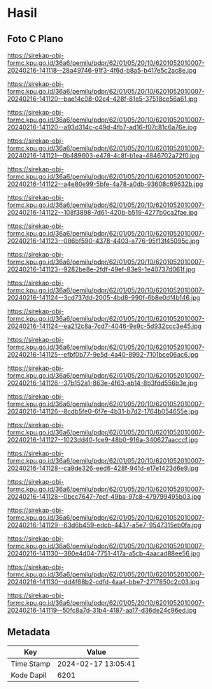 # Hasil

## Foto C Plano

https://sirekap-obj-formc.kpu.go.id/36a6/pemilu/pdpr/62/01/05/20/10/6201052010007-20240216-141118--28a49746-91f3-4f6d-b8a5-b417e5c2ac8e.jpg

https://sirekap-obj-formc.kpu.go.id/36a6/pemilu/pdpr/62/01/05/20/10/6201052010007-20240216-141120--bae14c08-02c4-428f-81e5-37518ce56a61.jpg

https://sirekap-obj-formc.kpu.go.id/36a6/pemilu/pdpr/62/01/05/20/10/6201052010007-20240216-141120--a93d314c-c49d-4fb7-ad16-f07c81c6a76e.jpg

https://sirekap-obj-formc.kpu.go.id/36a6/pemilu/pdpr/62/01/05/20/10/6201052010007-20240216-141121--0b489603-e478-4c8f-b1ea-4846702a72f0.jpg

https://sirekap-obj-formc.kpu.go.id/36a6/pemilu/pdpr/62/01/05/20/10/6201052010007-20240216-141122--a4e80e99-5bfe-4a78-a0db-93608c69632b.jpg

https://sirekap-obj-formc.kpu.go.id/36a6/pemilu/pdpr/62/01/05/20/10/6201052010007-20240216-141122--108f3898-7d61-420b-b519-4277b0ca2fae.jpg

https://sirekap-obj-formc.kpu.go.id/36a6/pemilu/pdpr/62/01/05/20/10/6201052010007-20240216-141123--086bf590-4378-4403-a776-95f13f45095c.jpg

https://sirekap-obj-formc.kpu.go.id/36a6/pemilu/pdpr/62/01/05/20/10/6201052010007-20240216-141123--9282be8e-2fdf-49ef-83e9-1e40737d061f.jpg

https://sirekap-obj-formc.kpu.go.id/36a6/pemilu/pdpr/62/01/05/20/10/6201052010007-20240216-141124--3cd737dd-2005-4bd8-990f-6b8e0df4b146.jpg

https://sirekap-obj-formc.kpu.go.id/36a6/pemilu/pdpr/62/01/05/20/10/6201052010007-20240216-141124--ea212c8a-7cd7-4046-9e9c-5d932ccc3e45.jpg

https://sirekap-obj-formc.kpu.go.id/36a6/pemilu/pdpr/62/01/05/20/10/6201052010007-20240216-141125--efbf0b77-9e5d-4a40-8992-7101bce06ac6.jpg

https://sirekap-obj-formc.kpu.go.id/36a6/pemilu/pdpr/62/01/05/20/10/6201052010007-20240216-141126--37b152a1-863e-4f63-ab14-8b3fdd556b3e.jpg

https://sirekap-obj-formc.kpu.go.id/36a6/pemilu/pdpr/62/01/05/20/10/6201052010007-20240216-141126--8cdb5fe0-6f7e-4b31-b7d2-1764b054655e.jpg

https://sirekap-obj-formc.kpu.go.id/36a6/pemilu/pdpr/62/01/05/20/10/6201052010007-20240216-141127--1023dd40-fce9-48b0-916a-340627aacccf.jpg

https://sirekap-obj-formc.kpu.go.id/36a6/pemilu/pdpr/62/01/05/20/10/6201052010007-20240216-141128--ca9de326-eed6-428f-941d-e17e1423d6e9.jpg

https://sirekap-obj-formc.kpu.go.id/36a6/pemilu/pdpr/62/01/05/20/10/6201052010007-20240216-141128--0bcc7647-7ecf-49ba-97c8-479799495b03.jpg

https://sirekap-obj-formc.kpu.go.id/36a6/pemilu/pdpr/62/01/05/20/10/6201052010007-20240216-141129--63d6b459-edcb-4437-a5e7-9547315eb0fa.jpg

https://sirekap-obj-formc.kpu.go.id/36a6/pemilu/pdpr/62/01/05/20/10/6201052010007-20240216-141130--360e4d04-7751-417a-a5cb-4aacad88ee56.jpg

https://sirekap-obj-formc.kpu.go.id/36a6/pemilu/pdpr/62/01/05/20/10/6201052010007-20240216-141130--dd4f68b2-cdfd-4aa4-bbe7-2717850c2c03.jpg

https://sirekap-obj-formc.kpu.go.id/36a6/pemilu/pdpr/62/01/05/20/10/6201052010007-20240216-141119--50fc8a7d-31b4-4187-aa17-d36de24c96ed.jpg


## Metadata

| Key        | Value               |
| ---------- | ------------------- |
| Time Stamp | 2024-02-17 13:05:41 |
| Kode Dapil | 6201                |




